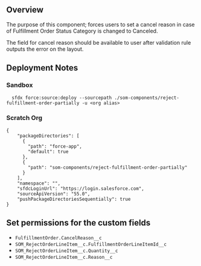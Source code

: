 ## Overview
The purpose of this component; forces users to set a cancel reason in case of Fulfillment Order Status Category is changed to Canceled.

The field for cancel reason should be available to user after validation rule outputs the error on the layout.

## Deployment Notes
### Sandbox
```
  sfdx force:source:deploy --sourcepath ./som-components/reject-fulfillment-order-partially -u <org alias>
```
### Scratch Org
```
{
    "packageDirectories": [
      {
        "path": "force-app",
        "default": true
      },
      {
        "path": "som-components/reject-fulfillment-order-partially"
      }
    ],
    "namespace": "",
    "sfdcLoginUrl": "https://login.salesforce.com",
    "sourceApiVersion": "55.0",
    "pushPackageDirectoriesSequentially": true
}
```

## Set permissions for the custom fields
- ```FulfillmentOrder.CancelReason__c```
- ```SOM_RejectOrderLineItem__c.FulfillmentOrderLineItemId__c```
- ```SOM_RejectOrderLineItem__c.Quantity__c```
- ```SOM_RejectOrderLineItem__c.Reason__c```
